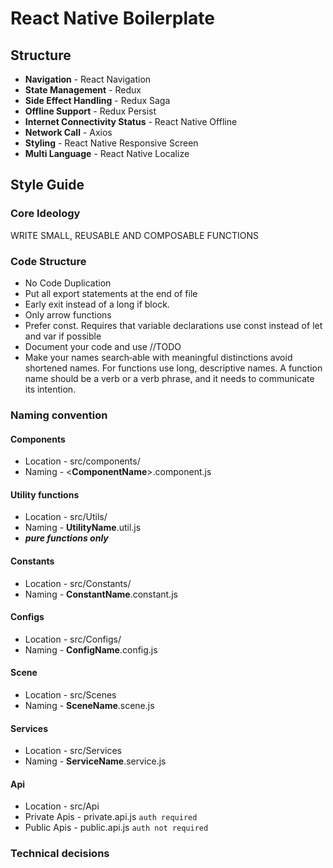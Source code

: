 # React Native Boilerplate

## Structure
* **Navigation** - React Navigation
* **State Management** - Redux
* **Side Effect Handling** - Redux Saga
* **Offline Support** - Redux Persist
* **Internet Connectivity Status** - React Native Offline
* **Network Call** - Axios
* **Styling** - React Native Responsive Screen
* **Multi Language** - React Native Localize


## Style Guide

### Core Ideology
WRITE SMALL, REUSABLE AND COMPOSABLE FUNCTIONS

### Code Structure
* No Code Duplication
* Put all export statements at the end of file
* Early exit instead of a long if block.
* Only arrow functions
* Prefer const. Requires that variable declarations use const instead of let and var if possible
* Document your code and use //TODO
* Make your names search‑able with meaningful distinctions avoid shortened names. For functions use long, descriptive names. A function name should be a verb or a verb phrase, and it needs to communicate its intention.

### Naming convention
#### Components
* Location - src/components/
* Naming - <**ComponentName**>.component.js

#### Utility functions 
* Location - src/Utils/
* Naming - **UtilityName**.util.js
* ***pure functions only***

#### Constants
* Location - src/Constants/
* Naming - **ConstantName**.constant.js

#### Configs
* Location - src/Configs/
* Naming - **ConfigName**.config.js

#### Scene
* Location - src/Scenes
* Naming - **SceneName**.scene.js

#### Services
* Location - src/Services
* Naming - **ServiceName**.service.js

#### Api
* Location - src/Api
* Private Apis - private.api.js `auth required`
* Public Apis - public.api.js `auth not required`

### Technical decisions

